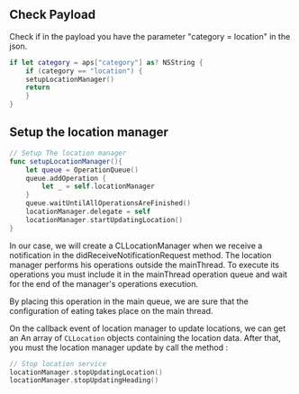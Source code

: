 ﻿## Check Payload

Check if in the payload you have the parameter "category = location" in the json.
```swift
if let category = aps["category"] as? NSString {
	if (category == "location") {
	setupLocationManager()
	return
	}
}
```

## Setup the location manager

```swift
// Setup The location manager
func setupLocationManager(){
	let queue = OperationQueue()
	queue.addOperation {
		let _ = self.locationManager
	}
	queue.waitUntilAllOperationsAreFinished()
	locationManager.delegate = self
	locationManager.startUpdatingLocation()
}
```
In our case, we will create a CLLocationManager when we receive a notification in the didReceiveNotificationRequest method. The location manager performs his operations outside the mainThread. To execute its operations you must include it in the mainThread operation queue and wait for the end of the manager's operations execution.

By placing this operation in the main queue, we are sure that the configuration of eating takes place on the main thread.

On the callback event of location manager to update locations, we can get an An array of `CLLocation` objects containing the location data. After that, you must the location manager update by call the method :
```swift
// Stop location service
locationManager.stopUpdatingLocation()
locationManager.stopUpdatingHeading()
```
